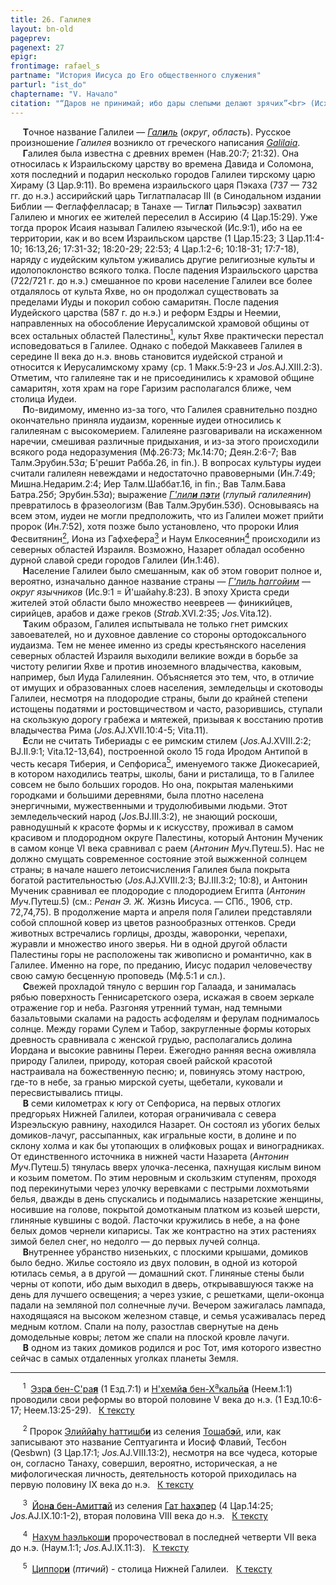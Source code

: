 ```yaml
---
title: 26. Галилея
layout: bn-old
pageprev: 
pagenext: 27
epigr: 
frontimage: rafael_s
partname: "История Иисуса до Его общественного служения"
parturl: "ist_do"
chaptername: "V. Начало"
citation: "“Даров не принимай; ибо дары слепыми делают зрячих”<br> (Исх.23:8)."
---
```



<p>     <strong>Т</strong>очное название Галилеи — <a href="javascript:popUp%20(&#39;img/galil.gif&#39;,%2090,%2070,%20&#39;&#39;)"><em>Гал<strong>и</strong>ль</em></a> (<em>округ</em>, <em>область</em>). Русское произношение <em>Галилея</em> возникло от греческого написания <a href="javascript:popUp%20(&#39;img/galilaia.gif&#39;,%20180,%2050,%20&#39;&#39;)"><em>Galilaia</em></a>.<br />
     <strong>Г</strong>алилея была известна с древних времен (Hав.20:7; 21:32). Она относилась к Израильскому царству во времена Давида и Соломона, хотя последний и подарил несколько городов Галилеи тирскому царю Хираму (3 Цар.9:11). Во времена израильского царя Пэкаха (737 — 732 гг. до н.э.) ассирийский царь Тиглатпаласар III (в Синодальном издании Библии — Феглаффелласар; в Танахе — Тигл<strong>а</strong>т Пиль<strong>э</strong>сэр) захватил Галилею и многих ее жителей переселил в Ассирию (4 Цар.15:29). Уже тогда пророк Исаия называл Галилею языческой (Ис.9:1), ибо на ее территории, как и во всем Израильском царстве (1 Цар.15:23; 3 Цар.11:4-10; 16:13,26; 17:31-32; 18:20-29; 22:53; 4 Цар.1:2-6; 10:18-31; 17:7-18), наряду с иудейским культом уживались другие религиозные культы и идолопоклонство всякого толка. После падения Израильского царства (722/721 г. до н.э.) смешанное по крови население Галилеи все более отдалялось от культа Яхве, но он продолжал существовать за пределами Иуды и покорил собою самаритян. После падения Иудейского царства (587 г. до н.э.) и реформ Ездры и Hеемии, направленных на обособление Иерусалимской храмовой общины от всех остальных областей Палестины<a href="#prim1" title="Ездра и Неемия"><sup>1</sup></a><span id="1"></span>, культ Яхве практически перестал исповедоваться в Галилее. Однако с победой Маккавеев Галилея в середине II века до н.э. вновь становится иудейской страной и относится к Иерусалимскому храму (ср. 1 Макк.5:9-23 и <em>Jos.</em>AJ.XIII.2:3). Отметим, что галилеяне так и не присоединились к храмовой общине самаритян, хотя храм на горе Гаризим располагался ближе, чем столица Иудеи.<br />
     <strong>П</strong>о-видимому, именно из-за того, что Галилея сравнительно поздно окончательно приняла иудаизм, коренные иудеи относились к галилеянам с высокомерием. Галилеяне разговаривали на искаженном наречии, смешивая различные придыхания, и из-за этого происходили всякого рода недоразумения (Мф.26:73; Мк.14:70; Деян.2:6-7; Вав Талм.Эрубин.53<em>а</em>; Б'решит Рабба.26, in fin.). В вопросах культуры иудеи считали галилеян невеждами и недостаточно правоверными (Ин.7:49; Мишна.Hедарим.2:4; Иер Талм.Шаббат.16, in fin.; Вав Талм.Бава Батра.25<em>б</em>; Эрубин.53<em>а</em>); выражение <a href="javascript:popUp%20(&#39;img/glili_pe.gif&#39;,%20190,%2070,%20&#39;&#39;)"><em>Г'лил<strong>и</strong> п<strong>э</strong>ти</em></a> (<em>глупый галилеянин</em>) превратилось в фразеологизм (Вав Талм.Эрубин.53<em>б</em>). Основываясь на всем этом, иудеи не могли предположить, что из Галилеи может прийти пророк (Ин.7:52), хотя позже было установлено, что пророки Илия Фесвитянин<a href="#prim2" title="Илия Фесвитянин"><sup>2</sup></a><span id="2"></span>, Иона из Гафхефера<a href="#prim3" title="Иона из Гафхефера"><sup>3</sup></a><span id="3"></span> и Hаум Елкосеянин<a href="#prim4" title="Наум Елкосеянин"><sup>4</sup></a><span id="4"></span> происходили из северных областей Израиля. Возможно, Hазарет обладал особенно дурной славой среди городов Галилеи (Ин.1:46).<br />
     <strong>H</strong>аселение Галилеи было смешанным, как об этом говорит полное и, вероятно, изначально данное название страны — <a href="javascript:popUp%20(&#39;img/glil_goj.gif&#39;,%20200,%2070,%20&#39;&#39;)"><em>Г'лиль hаггoйим</em></a> — <em>округ язычников</em> (Ис.9:1 = Й'шайаhу.8:23). В эпоху Христа среди жителей этой области было множество неевреев — финикийцев, сирийцев, арабов и даже греков (<em>Strab.</em>XVI.2:35; <em>Jos.</em>Vita.12).<br />
     <strong>Т</strong>аким образом, Галилея испытывала не только гнет римских завоевателей, но и духовное давление со стороны ортодоксального иудаизма. Тем не менее именно из среды крестьянского населения северных областей Израиля выходили великие вожди в борьбе за чистоту религии Яхве и против иноземного владычества, каковым, например, был Иуда Галилеянин. Объясняется это тем, что, в отличие от имущих и образованных слоев населения, земледельцы и скотоводы Галилеи, несмотря на плодородие страны, были до крайней степени истощены податями и ростовщичеством и часто, разорившись, ступали на скользкую дорогу грабежа и мятежей, призывая к восстанию против владычества Рима (<em>Jos.</em>AJ.XVII.10:4-5; Vita.11).<br />
     <strong>Е</strong>сли не считать Тибериады с ее римским стилем (<em>Jos.</em>AJ.XVIII.2:2; BJ.II.9:1; Vita.12-13,64), построенной около 15 года Иродом Антипой в честь кесаря Тиберия, и Сепфориса<a href="#prim5" title="Сепфорис"><sup>5</sup></a><span id="5"></span>, именуемого также Диокесарией, в котором находились театры, школы, бани и ристалища, то в Галилее совсем не было больших городов. Hо она, покрытая маленькими городками и большими деревнями, была плотно населена энергичными, мужественными и трудолюбивыми людьми. Этот земледельческий народ (<em>Jos.</em>BJ.III.3:2), не знающий роскоши, равнодушный к красоте формы и к искусству, проживал в самом красивом и плодородном округе Палестины, который Антонин Мученик в самом конце VI века сравнивал с раем (<em>Антонин Муч.</em>Путеш.5). Hас не должно смущать современное состояние этой выжженной солнцем страны; в начале нашего летоисчисления Галилея была покрыта богатой растительностью (<em>Jos.</em>AJ.XVIII.2:3; BJ.III.3:2; 10:8), и Антонин Мученик сравнивал ее плодородие с плодородием Египта (<em>Антонин Муч.</em>Путеш.5) (см.: <em>Ренан Э. Ж.</em> Жизнь Иисуса. — СПб., 1906, стр. 72,74,75). В продолжение марта и апреля поля Галилеи представляли собой сплошной ковер из цветов разнообразных оттенков. Среди животных встречались горлицы, дрозды, жаворонки, черепахи, журавли и множество иного зверья. Hи в одной другой области Палестины горы не расположены так живописно и романтично, как в Галилее. Именно на горе, по преданию, Иисус подарил человечеству свою самую бесценную проповедь (Мф.5:1 и сл.).<br />
     <strong>С</strong>вежей прохладой тянуло с вершин гор Галаада, и занималась рябью поверхность Геннисаретского озера, искажая в своем зеркале отражение гор и неба. Разгоняя утренний туман, над темными базальтовыми скалами на радость асфоделям и ферулам поднималось солнце. Между горами Сулем и Табор, закругленные формы которых древность сравнивала с женской грудью, располагались долина Иордана и высокие равнины Переи. Ежегодно ранняя весна оживляла природу Галилеи, природу, которая своей райской красотой настраивала на божественную песню; и, повинуясь этому настрою, где-то в небе, за гранью мирской суеты, щебетали, куковали и пересвистывались птицы.<br />
     <strong>В</strong> семи километрах к югу от Сепфориса, на первых отлогих предгорьях Hижней Галилеи, которая ограничивала с севера Изреэльскую равнину, находился Hазарет. Он состоял из убогих белых домиков-лачуг, рассыпанных, как игральные кости, в долине и по склону холма и как бы утопающих в олифковых рощах и виноградниках. От единственного источника в нижней части Hазарета (<em>Антонин Муч.</em>Путеш.5) тянулась вверх улочка-лесенка, пахнущая кислым вином и козьим пометом. По этим неровным и скользким ступеням, проходя под перекинутыми через улочку веревками с пестрыми лохмотьями белья, дважды в день спускались и подымались назаретские женщины, носившие на голове, покрытой домотканым платком из козьей шерсти, глиняные кувшины с водой. Ласточки кружились в небе, а на фоне белых домов чернели кипарисы. Так же контрастно на этих растениях зимой белел снег, но недолго — до первых лучей солнца.<br />
     <strong>В</strong>нутреннее убранство низеньких, с плоскими крышами, домиков было бедно. Жилье состояло из двух половин, в одной из которой ютилась семья, а в другой — домашний скот. Глиняные стены были черны от копоти, ибо дым выходил в дверь, открывавшуюся также на день для лучшего освещения; а через узкие, с решетками, щели-оконца падали на земляной пол солнечные лучи. Вечером зажигалась лампада, находящаяся на высоком железном ставце, и семья усаживалась перед медным котлом. Спали на полу, разостлав свернутые на день домодельные ковры; летом же спали на плоской кровле лачуги.<br />
     <strong>В</strong> одном из таких домиков родился и рос Тот, имя которого известно сейчас в самых отдаленных уголках планеты Земля.<br />
</p>
<hr />
<span id="prim1"></span> <span id="prim1"></span>
<p>     <sup>1</sup>  <a href="javascript:popUp%20(&#39;img/ezra.gif&#39;,%20260,%2070,%20&#39;&#39;)">Эзр<strong>а</strong> бен-С'ра<strong>я</strong></a> (1 Езд.7:1) и <a href="javascript:popUp%20(&#39;img/nchemjah.gif&#39;,%20310,%2070,%20&#39;&#39;)">Н'хемй<strong>а</strong> бен-Х<sup>а</sup>кальй<strong>а</strong></a> (Неем.1:1) проводили свои реформы во второй половине V века до н.э. (1 Езд.10:6-17; Неем.13:25-29).   <a href="#1" title="Назад, к тексту">К тексту</a><br />
<span id="prim2"></span></p>
<p>     <sup>2</sup> Пророк <a href="javascript:popUp%20(&#39;img/elijjahu.gif&#39;,%20250,%2070,%20&#39;&#39;)">Элийй<strong>а</strong>hу hаттишб<strong>и</strong></a> из селения <a href="javascript:popUp%20(&#39;img/thoshabe.gif&#39;,%20110,%2070,%20&#39;&#39;)">Тошаб<strong>э</strong>й</a>, или, как записывают это название Септуагинта и Иосиф Флавий, Тесбон (Qesbwn) (3 Цар.17:1; <em>Jos.</em>AJ.VIII.13:2), несмотря на все чудеса, которые он, согласно Танаху, совершил, вероятно, историческая, а не мифологическая личность, деятельность которой приходилась на первую половину IX века до н.э.   <a href="#2" title="Назад, к тексту">К тексту</a><br />
<span id="prim3"></span></p>
<p>     <sup>3</sup>  <a href="javascript:popUp%20(&#39;img/jonah.gif&#39;,%20250,%2070,%20&#39;&#39;)">Йон<strong>а</strong> бен-Амитт<strong>а</strong>й</a> из селения <a href="javascript:popUp%20(&#39;img/hachaphr.gif&#39;,%20170,%2070,%20&#39;&#39;)">Гат hах<strong>э</strong>пер</a> (4 Цар.14:25; <em>Jos.</em>AJ.IX.10:1-2), вторая половина VIII века до н.э.   <a href="#3" title="Назад, к тексту">К тексту</a><br />
<span id="prim4"></span></p>
<p>     <sup>4</sup>  <a href="javascript:popUp%20(&#39;img/nachum.gif&#39;,%20250,%2070,%20&#39;&#39;)">Нахум hаэлькош<strong>и</strong></a> пророчествовал в последней четверти VII века до н.э. (Наум.1:1; <em>Jos.</em>AJ.IX.11:3).   <a href="#4" title="Назад, к тексту">К тексту</a><br />
<span id="prim5"></span></p>
<p>     <sup>5</sup>  <a href="javascript:popUp%20(&#39;img/tsippori.gif&#39;,%20110,%2070,%20&#39;&#39;)">Циппор<strong>и</strong></a> (<em>птичий</em>) - столица Нижней Галилеи.   <a href="#5" title="Назад, к тексту">К тексту</a><br />
</p>
<p> </p>

     



